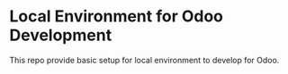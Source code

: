 # Local Environment for Odoo Development

This repo provide basic setup for local environment to develop for Odoo.